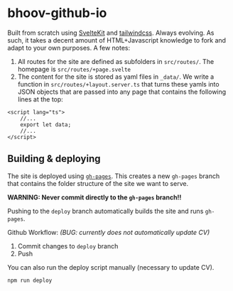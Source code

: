 # bhoov-github-io

Built from scratch using [SvelteKit](https://kit.svelte.dev/) and [tailwindcss](https://tailwindcss.com/). Always evolving. As such, it takes a decent amount of HTML+Javascript knowledge to fork and adapt to your own purposes. A few notes:

1. All routes for the site are defined as subfolders in `src/routes/`. The homepage is `src/routes/+page.svelte`
2. The content for the site is stored as yaml files in `_data/`. We write a function in `src/routes/+layout.server.ts` that turns these yamls into JSON objects that are passed into any page that contains the following lines at the top:

```
<script lang="ts">
    //...
    export let data;
    //...
</script>
```

## Building & deploying

The site is deployed using [`gh-pages`](https://www.npmjs.com/package/gh-pages). This creates a new `gh-pages` branch that contains the folder structure of the site we want to serve.

**WARNING: Never commit directly to the `gh-pages` branch!!**

Pushing to the `deploy` branch automatically builds the site and runs `gh-pages`. 

Github Workflow: *(BUG: currently does not automatically update CV)*

1. Commit changes to `deploy` branch
2. Push

You can also run the deploy script manually (necessary to update CV).

```bash
npm run deploy
```

